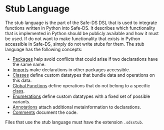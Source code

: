 # Stub Language

The stub language is the part of the Safe-DS DSL that is used to integrate functions written in Python into Safe-DS. It describes which functionality that is implemented in Python should be publicly available and how it must be used. If do not want to make functionality that exists in Python accessible in Safe-DS, simply do not write stubs for them. The stub language has the following concepts:

* [Packages][packages] help avoid conflicts that could arise if two declarations have the same name.
* [Imports][imports] make declarations in other packages accessible.
* [Classes][classes] define custom datatypes that bundle data and operations on this data.
* [Global Functions][global-functions] define operations that do not belong to a specific [class][classes].
* [Enumerations][enumerations] define custom datatypes with a fixed set of possible variants.
* [Annotations][annotations] attach additional metainformation to declarations.
* [Comments][comments] document the code.

Files that use the stub language must have the extension `.sdsstub`.

[packages]: packages.md
[imports]: imports.md
[classes]: classes.md
[global-functions]: global-functions.md
[enumerations]: enumerations.md
[annotations]: annotations.md
[comments]: comments.md
